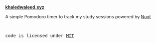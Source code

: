 **[khaledwaleed.xyz](https://focus.khaledwaleed.xyz)**

A simple Pomodoro timer to track my study sessions powered by [Nuxt](https://nuxt.com/)

<br>

<samp>code is licensed under <a href='./LICENSE'>MIT</a>
